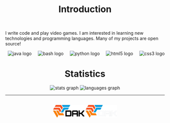 <h1 align="center">Introduction</h1>

<br clear="both">

<p align="left">I write code and play video games. I am interested in learning new technologies and programming languages. Many of my projects are open source!</p>

<div align="right">
  <img src="https://skillicons.dev/icons?i=java" height="40" alt="java logo" />
  <img width="12" />
  <img src="https://skillicons.dev/icons?i=bash" height="40" alt="bash logo" />
  <img width="12" />
  <img src="https://skillicons.dev/icons?i=py" height="40" alt="python logo" />
  <img width="12" />
  <img src="https://skillicons.dev/icons?i=html" height="40" alt="html5 logo" />
  <img width="12" />
  <img src="https://skillicons.dev/icons?i=css" height="40" alt="css3 logo" />
</div>

<h1 align="center">Statistics</h1>

<div align="center">
  <img src="https://github-readme-stats.vercel.app/api?username=DAK404&hide_title=false&hide_rank=true&show_icons=true&include_all_commits=true&count_private=true&disable_animations=true&theme=dark&locale=en&hide_border=false&order=1&custom_title=GitHub%20Statistics" height="200" alt="stats graph" />
  <img src="https://github-readme-stats.vercel.app/api/top-langs?username=DAK404&locale=en&hide_title=false&layout=compact&card_width=320&langs_count=12&theme=dark&hide_border=false&order=2" height="200" alt="languages graph" />
</div>

---

<br clear="both">

<div align="center">
  <img height="40" src="https://github.com/DAK404/dak404.github.io/blob/main/Assets/Images/branding_dark.png?raw=true#gh-light-mode-only" alt="branding logo for light mode" />
  <img height="40" src="https://github.com/DAK404/dak404.github.io/blob/main/Assets/Images/branding.png?raw=true#gh-dark-mode-only" alt="branding logo" />
</div>
